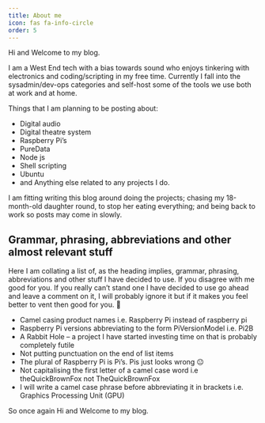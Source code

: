 ```yaml
---
title: About me
icon: fas fa-info-circle
order: 5
---
```


Hi and Welcome to my blog.

I am a West End tech with a bias towards sound who enjoys tinkering with electronics and coding/scripting in my free time. Currently I fall into the sysadmin/dev-ops categories and self-host some of the tools we use both at work and at home.

Things that I am planning to be posting about:
- Digital audio
- Digital theatre system
- Raspberry Pi’s
- PureData
- Node js
- Shell scripting
- Ubuntu
- and Anything else related to any projects I do.

I am fitting writing this blog around doing the projects; chasing my 18-month-old daughter round, to stop her eating everything; and being back to work so posts may come in slowly.

## Grammar, phrasing, abbreviations and other almost relevant stuff
Here I am collating a list of, as the heading implies, grammar, phrasing, abbreviations and other stuff I have decided to use. If you disagree with me good for you. If you really can’t stand one I have decided to use go ahead and leave a comment on it, I will probably ignore it but if it makes you feel better to vent then good for you. 🙂
- Camel casing product names i.e. Raspberry Pi instead of raspberry pi
- Raspberry Pi versions abbreviating to the form PiVersionModel i.e. Pi2B
- A Rabbit Hole – a project I have started investing time on that is probably completely futile
- Not putting punctuation on the end of list items
- The plural of Raspberry Pi is Pi’s. Pis just looks wrong 😐
- Not capitalising the first letter of a camel case word i.e theQuickBrownFox not TheQuickBrownFox
- I will write a camel case phrase before abbreviating it in brackets i.e. Graphics Processing Unit (GPU)

So once again Hi and Welcome to my blog.
